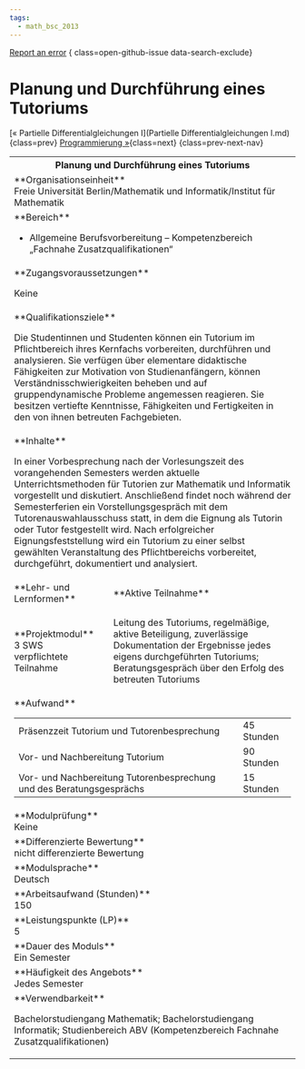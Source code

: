 ```yaml
---
tags:
  - math_bsc_2013
---
```

[Report an error](https://github.com/SGSSGene/FUB-SUP/issues/new?title=Error%20in%20%22Planung%20und%20Durchf%C3%BChrung%20eines%20Tutoriums%22&body=There%20seems%20to%20be%20an%20error%20in%20module%20%22Planung%20und%20Durchf%C3%BChrung%20eines%20Tutoriums%22%2E%0A%0A%3CDescribe%20here%20a%20slightly%20more%20detailed%20description%20of%20what%20is%20wrong%3E&labels=bug)
{ class=open-github-issue data-search-exclude}

# Planung und Durchführung eines Tutoriums

[« Partielle Differentialgleichungen I](Partielle Differentialgleichungen I.md){class=prev}
[Programmierung »](Programmierung.md){class=next}
{class=prev-next-nav}

<table markdown id="moduledesc">
<tr markdown class="moduledesc_head"><th colspan="2">Planung und Durchführung eines Tutoriums </th></tr>
<tr markdown><td colspan="2">**Organisationseinheit**   <br>Freie Universität Berlin/Mathematik und Informatik/Institut für Mathematik</td></tr>

<tr markdown><td colspan="2">**Bereich**<br>


- Allgemeine Berufsvorbereitung – Kompetenzbereich „Fachnahe Zusatzqualifikationen“

</td></tr>

<tr markdown><td colspan="2">**Zugangsvoraussetzungen** <br>

Keine


</td></tr>
<tr markdown><td colspan="2">**Qualifikationsziele**    <br>

Die Studentinnen und Studenten können ein Tutorium im Pflichtbereich ihres
Kernfachs vorbereiten, durchführen und analysieren. Sie verfügen über
elementare didaktische Fähigkeiten zur Motivation von Studienanfängern,
können Verständnisschwierigkeiten beheben und auf gruppendynamische Probleme
angemessen reagieren. Sie besitzen vertiefte Kenntnisse, Fähigkeiten und
Fertigkeiten in den von ihnen betreuten Fachgebieten.


</td></tr>
<tr markdown><td colspan="2">**Inhalte**                <br>

In einer Vorbesprechung nach der Vorlesungszeit des vorangehenden Semesters
werden aktuelle Unterrichtsmethoden für Tutorien zur Mathematik und
Informatik vorgestellt und diskutiert. Anschließend findet noch während der
Semesterferien ein Vorstellungsgespräch mit dem Tutorenauswahlausschuss
statt, in dem die Eignung als Tutorin oder Tutor festgestellt wird. Nach
erfolgreicher Eignungsfeststellung wird ein Tutorium zu einer selbst
gewählten Veranstaltung des Pflichtbereichs vorbereitet, durchgeführt,
dokumentiert und analysiert.


</td></tr>

<tr markdown><td>**Lehr- und Lernformen**</td><td>**Aktive Teilnahme**</td></tr>
<tr markdown><td> **Projektmodul** <br>3 SWS <br> verpflichtete Teilnahme</td><td>

Leitung des Tutoriums, regelmäßige, aktive Beteiligung, zuverlässige Dokumentation der Ergebnisse jedes eigens durchgeführten Tutoriums; Beratungsgespräch über den Erfolg des betreuten Tutoriums
</td></tr>
<tr markdown><td colspan="2">**Aufwand**                <br>
<table class="aufwand_table">
<tr><td>Präsenzzeit Tutorium und Tutorenbesprechung</td><td>45 Stunden</td></tr>
<tr><td>Vor- und Nachbereitung Tutorium</td><td>90 Stunden</td></tr>
<tr><td>Vor- und Nachbereitung Tutorenbesprechung und des Beratungsgesprächs</td><td>15 Stunden</td></tr>
</table>

</td></tr>
<tr markdown><td colspan="2">**Modulprüfung**             <br>Keine


</td></tr>
<tr markdown><td colspan="2">**Differenzierte Bewertung** <br>nicht differenzierte Bewertung

</td></tr>
<tr markdown><td colspan="2">**Modulsprache**             <br>Deutsch</td></tr>
<tr markdown><td colspan="2">**Arbeitsaufwand (Stunden)** <br>150</td></tr>
<tr markdown><td colspan="2">**Leistungspunkte (LP)**     <br>5</td></tr>
<tr markdown><td colspan="2">**Dauer des Moduls**         <br>Ein Semester</td></tr>
<tr markdown><td colspan="2">**Häufigkeit des Angebots**  <br>Jedes Semester</td></tr>
<tr markdown><td colspan="2">**Verwendbarkeit**           <br>

Bachelorstudiengang Mathematik; Bachelorstudiengang Informatik;
Studienbereich ABV (Kompetenzbereich Fachnahe Zusatzqualifikationen)


</td></tr>

</table>
